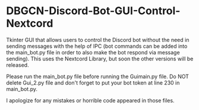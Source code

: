 # DBGCN-Discord-Bot-GUI-Control-Nextcord
Tkinter GUI that allows users to control the Discord bot without the need in sending messages with the help of IPC (bot commands can be added into the main_bot.py file in order to also make the bot respond via message sending). This uses the Nextcord Library, but soon the other versions will be released.

Please run the main_bot.py file before running the Guimain.py file.
Do NOT delete Gui_2.py file and don't forget to put your bot token at line 230 in main_bot.py.

I apologize for any mistakes or horrible code appeared in those files.
